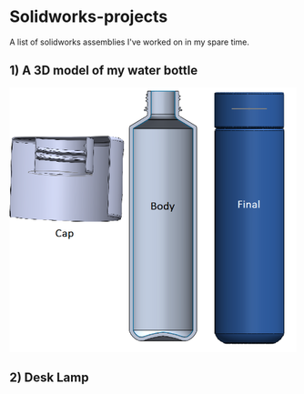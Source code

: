 # Solidworks-projects
A list of solidworks assemblies I've worked on in my spare time. 


## 1) A 3D model of my water bottle


![](images/Waterbottle.PNG)


## 2) Desk Lamp 



